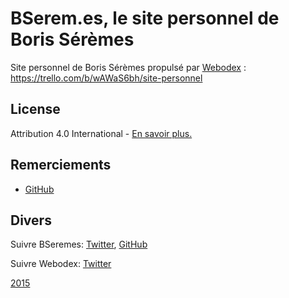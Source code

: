 # **BSerem.es**, le site personnel de Boris Sérèmes

Site personnel de Boris Sérèmes propulsé par [Webodex](https://webodex.org) : https://trello.com/b/wAWaS6bh/site-personnel

## License

Attribution 4.0 International - [En savoir plus.](http://creativecommons.org/licenses/by/4.0/)

## Remerciements

*   [GitHub](https://github.com)

## Divers

Suivre BSeremes: [Twitter](https://twitter.com/bseremes), [GitHub](https://github.com/bseremes)

Suivre Webodex: [Twitter](https://twitter.com/webodex)


[2015](http://bserem.es)


